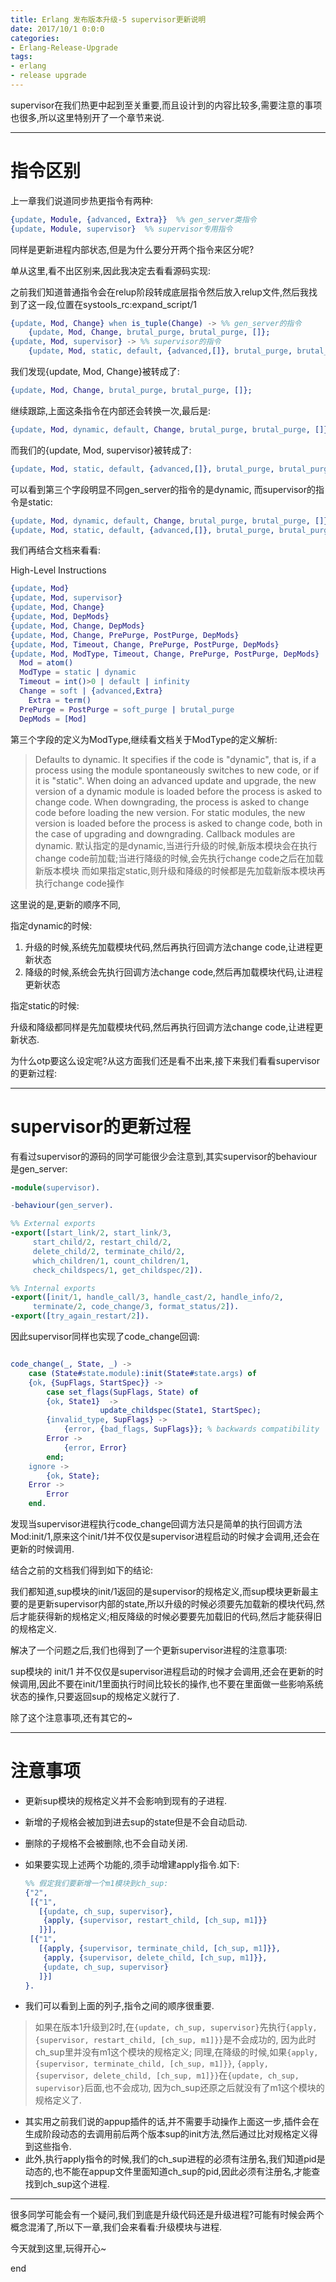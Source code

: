 ```yaml
---
title: Erlang 发布版本升级-5 supervisor更新说明
date: 2017/10/1 0:0:0
categories:
- Erlang-Release-Upgrade
tags:
- erlang
- release upgrade
---
```


supervisor在我们热更中起到至关重要,而且设计到的内容比较多,需要注意的事项也很多,所以这里特别开了一个章节来说.

------

# 指令区别

上一章我们说道同步热更指令有两种:

```erlang
{update, Module, {advanced, Extra}}  %% gen_server类指令
{update, Module, supervisor}  %% supervisor专用指令
```

同样是更新进程内部状态,但是为什么要分开两个指令来区分呢?

单从这里,看不出区别来,因此我决定去看看源码实现:

之前我们知道普通指令会在relup阶段转成底层指令然后放入relup文件,然后我找到了这一段,位置在systools_rc:expand_script/1

```erlang
{update, Mod, Change} when is_tuple(Change) -> %% gen_server的指令
    {update, Mod, Change, brutal_purge, brutal_purge, []};
{update, Mod, supervisor} -> %% supervisor的指令
    {update, Mod, static, default, {advanced,[]}, brutal_purge, brutal_purge, []};
```

我们发现{update, Mod, Change}被转成了:

```erlang
{update, Mod, Change, brutal_purge, brutal_purge, []};
```

继续跟踪,上面这条指令在内部还会转换一次,最后是:

```erlang
{update, Mod, dynamic, default, Change, brutal_purge, brutal_purge, []};
```

而我们的{update, Mod, supervisor}被转成了:

```erlang
{update, Mod, static, default, {advanced,[]}, brutal_purge, brutal_purge, []};
```

可以看到第三个字段明显不同gen_server的指令的是dynamic, 而supervisor的指令是static:

```erlang
{update, Mod, dynamic, default, Change, brutal_purge, brutal_purge, []};
{update, Mod, static, default, {advanced,[]}, brutal_purge, brutal_purge, []};
```

我们再结合文档来看看:

High-Level Instructions

```erlang
{update, Mod}
{update, Mod, supervisor}
{update, Mod, Change}
{update, Mod, DepMods}
{update, Mod, Change, DepMods}
{update, Mod, Change, PrePurge, PostPurge, DepMods}
{update, Mod, Timeout, Change, PrePurge, PostPurge, DepMods}
{update, Mod, ModType, Timeout, Change, PrePurge, PostPurge, DepMods}
  Mod = atom()
  ModType = static | dynamic
  Timeout = int()>0 | default | infinity
  Change = soft | {advanced,Extra}
    Extra = term()
  PrePurge = PostPurge = soft_purge | brutal_purge
  DepMods = [Mod]
```

第三个字段的定义为ModType,继续看文档关于ModType的定义解析:

> Defaults to dynamic. It specifies if the code is "dynamic", that is, if a process using the module spontaneously switches to new code, or if it is "static". When doing an advanced update and upgrade, the new version of a dynamic module is loaded before the process is asked to change code. When downgrading, the process is asked to change code before loading the new version. For static modules, the new version is loaded before the process is asked to change code, both in the case of upgrading and downgrading. Callback modules are dynamic.
> 默认指定的是dynamic,当进行升级的时候,新版本模块会在执行change code前加载;当进行降级的时候,会先执行change code之后在加载新版本模块
> 而如果指定static,则升级和降级的时候都是先加载新版本模块再执行change code操作

这里说的是,更新的顺序不同,

指定dynamic的时候:

1. 升级的时候,系统先加载模块代码,然后再执行回调方法change code,让进程更新状态
2. 降级的时候,系统会先执行回调方法change code,然后再加载模块代码,让进程更新状态

指定static的时候:

升级和降级都同样是先加载模块代码,然后再执行回调方法change code,让进程更新状态.

为什么otp要这么设定呢?从这方面我们还是看不出来,接下来我们看看supervisor的更新过程:

------

# supervisor的更新过程

有看过supervisor的源码的同学可能很少会注意到,其实supervisor的behaviour是gen_server:

```erlang
-module(supervisor).

-behaviour(gen_server).

%% External exports
-export([start_link/2, start_link/3,
	 start_child/2, restart_child/2,
	 delete_child/2, terminate_child/2,
	 which_children/1, count_children/1,
	 check_childspecs/1, get_childspec/2]).

%% Internal exports
-export([init/1, handle_call/3, handle_cast/2, handle_info/2,
	 terminate/2, code_change/3, format_status/2]).
-export([try_again_restart/2]).
```

因此supervisor同样也实现了code_change回调:

```erlang

code_change(_, State, _) ->
    case (State#state.module):init(State#state.args) of
	{ok, {SupFlags, StartSpec}} ->
	    case set_flags(SupFlags, State) of
		{ok, State1}  ->
                    update_childspec(State1, StartSpec);
		{invalid_type, SupFlags} ->
		    {error, {bad_flags, SupFlags}}; % backwards compatibility
		Error ->
		    {error, Error}
	    end;
	ignore ->
	    {ok, State};
	Error ->
	    Error
    end.
```

发现当supervisor进程执行code_change回调方法只是简单的执行回调方法Mod:init/1,原来这个init/1并不仅仅是supervisor进程启动的时候才会调用,还会在更新的时候调用.

结合之前的文档我们得到如下的结论:

我们都知道,sup模块的init/1返回的是supervisor的规格定义,而sup模块更新最主要的是更新supervisor内部的state,所以升级的时候必须要先加载新的模块代码,然后才能获得新的规格定义;相反降级的时候必要要先加载旧的代码,然后才能获得旧的规格定义.

解决了一个问题之后,我们也得到了一个更新supervisor进程的注意事项:

sup模块的 init/1 并不仅仅是supervisor进程启动的时候才会调用,还会在更新的时候调用,因此不要在init/1里面执行时间比较长的操作,也不要在里面做一些影响系统状态的操作,只要返回sup的规格定义就行了.

除了这个注意事项,还有其它的~

------

# 注意事项

- 更新sup模块的规格定义并不会影响到现有的子进程.

- 新增的子规格会被加到进去sup的state但是不会自动启动.

- 删除的子规格不会被删除,也不会自动关闭.

- 如果要实现上述两个功能的,须手动增建apply指令.如下:

  ```erlang
  %% 假定我们要新增一个m1模块到ch_sup:
  {"2",
   [{"1",
     [{update, ch_sup, supervisor},
      {apply, {supervisor, restart_child, [ch_sup, m1]}}
     ]}],
   [{"1",
     [{apply, {supervisor, terminate_child, [ch_sup, m1]}},
      {apply, {supervisor, delete_child, [ch_sup, m1]}},
      {update, ch_sup, supervisor}
     ]}]
  }.
  ```


- 我们可以看到上面的列子,指令之间的顺序很重要.

> 如果在版本1升级到2时,在`{update, ch_sup, supervisor}`先执行`{apply, {supervisor, restart_child, [ch_sup, m1]}}`是不会成功的,
> 因为此时ch_sup里并没有m1这个模块的规格定义; 
> 同理,在降级的时候,如果`{apply, {supervisor, terminate_child, [ch_sup, m1]}}`,
> `{apply, {supervisor, delete_child, [ch_sup, m1]}}`在`{update, ch_sup, supervisor}`后面,也不会成功,
> 因为ch_sup还原之后就没有了m1这个模块的规格定义了.

- 其实用之前我们说的appup插件的话,并不需要手动操作上面这一步,插件会在生成阶段动态的去调用前后两个版本sup的init方法,然后通过比对规格定义得到这些指令.
- 此外,执行apply指令的时候,我们的ch_sup进程的必须有注册名,我们知道pid是动态的,也不能在appup文件里面知道ch_sup的pid,因此必须有注册名,才能查找到ch_sup这个进程.

------

很多同学可能会有一个疑问,我们到底是升级代码还是升级进程?可能有时候会两个概念混淆了,所以下一章,我们会来看看:升级模块与进程.

今天就到这里,玩得开心~

end
